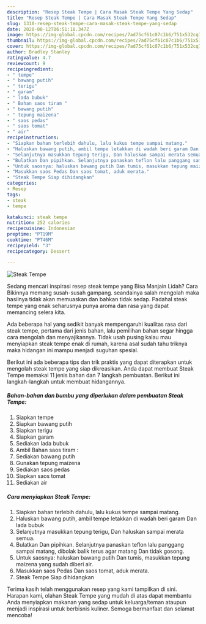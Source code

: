 ```yaml
---
description: "Resep Steak Tempe | Cara Masak Steak Tempe Yang Sedap"
title: "Resep Steak Tempe | Cara Masak Steak Tempe Yang Sedap"
slug: 1310-resep-steak-tempe-cara-masak-steak-tempe-yang-sedap
date: 2020-08-12T06:51:18.347Z
image: https://img-global.cpcdn.com/recipes/7ad75cf61c07c1b6/751x532cq70/steak-tempe-foto-resep-utama.jpg
thumbnail: https://img-global.cpcdn.com/recipes/7ad75cf61c07c1b6/751x532cq70/steak-tempe-foto-resep-utama.jpg
cover: https://img-global.cpcdn.com/recipes/7ad75cf61c07c1b6/751x532cq70/steak-tempe-foto-resep-utama.jpg
author: Bradley Stanley
ratingvalue: 4.7
reviewcount: 9
recipeingredient:
- " tempe"
- " bawang putih"
- " terigu"
- " garam"
- " lada bubuk"
- " Bahan saos tiram "
- " bawang putih"
- " tepung maizena"
- " saos pedas"
- " saos tomat"
- " air"
recipeinstructions:
- "Siapkan bahan terlebih dahulu, lalu kukus tempe sampai matang."
- "Haluskan bawang putih, ambil tempe letakkan di wadah beri garam Dan lada bubuk"
- "Selanjutnya masukkan tepung terigu, Dan haluskan sampai merata semua."
- "Bulatkan Dan pipihkan. Selanjutnya panaskan teflon lalu panggang sampai matang, dibolak balik terus agar matang Dan tidak gosong."
- "Untuk saosnya: haluskan bawang putih Dan tumis, masukkan tepung maizena yang sudah diberi air."
- "Masukkan saos Pedas Dan saos tomat, aduk merata."
- "Steak Tempe Siap dihidangkan"
categories:
- Resep
tags:
- steak
- tempe

katakunci: steak tempe 
nutrition: 252 calories
recipecuisine: Indonesian
preptime: "PT19M"
cooktime: "PT46M"
recipeyield: "3"
recipecategory: Dessert

---
```



![Steak Tempe](https://img-global.cpcdn.com/recipes/7ad75cf61c07c1b6/751x532cq70/steak-tempe-foto-resep-utama.jpg)

Sedang mencari inspirasi resep steak tempe yang Bisa Manjain Lidah? Cara Bikinnya memang susah-susah gampang. seandainya salah mengolah maka hasilnya tidak akan memuaskan dan bahkan tidak sedap. Padahal steak tempe yang enak seharusnya punya aroma dan rasa yang dapat memancing selera kita.



Ada beberapa hal yang sedikit banyak mempengaruhi kualitas rasa dari steak tempe, pertama dari jenis bahan, lalu pemilihan bahan segar hingga cara mengolah dan menyajikannya. Tidak usah pusing kalau mau menyiapkan steak tempe enak di rumah, karena asal sudah tahu triknya maka hidangan ini mampu menjadi suguhan spesial.


Berikut ini ada beberapa tips dan trik praktis yang dapat diterapkan untuk mengolah steak tempe yang siap dikreasikan. Anda dapat membuat Steak Tempe memakai 11 jenis bahan dan 7 langkah pembuatan. Berikut ini langkah-langkah untuk membuat hidangannya.

<!--inarticleads1-->

##### Bahan-bahan dan bumbu yang diperlukan dalam pembuatan Steak Tempe:

1. Siapkan  tempe
1. Siapkan  bawang putih
1. Siapkan  terigu
1. Siapkan  garam
1. Sediakan  lada bubuk
1. Ambil  Bahan saos tiram :
1. Sediakan  bawang putih
1. Gunakan  tepung maizena
1. Sediakan  saos pedas
1. Siapkan  saos tomat
1. Sediakan  air




<!--inarticleads2-->

##### Cara menyiapkan Steak Tempe:

1. Siapkan bahan terlebih dahulu, lalu kukus tempe sampai matang.
1. Haluskan bawang putih, ambil tempe letakkan di wadah beri garam Dan lada bubuk
1. Selanjutnya masukkan tepung terigu, Dan haluskan sampai merata semua.
1. Bulatkan Dan pipihkan. Selanjutnya panaskan teflon lalu panggang sampai matang, dibolak balik terus agar matang Dan tidak gosong.
1. Untuk saosnya: haluskan bawang putih Dan tumis, masukkan tepung maizena yang sudah diberi air.
1. Masukkan saos Pedas Dan saos tomat, aduk merata.
1. Steak Tempe Siap dihidangkan




Terima kasih telah menggunakan resep yang kami tampilkan di sini. Harapan kami, olahan Steak Tempe yang mudah di atas dapat membantu Anda menyiapkan makanan yang sedap untuk keluarga/teman ataupun menjadi inspirasi untuk berbisnis kuliner. Semoga bermanfaat dan selamat mencoba!
